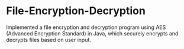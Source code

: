 # File-Encryption-Decryption
Implemented a file encryption and decryption program using AES (Advanced Encryption Standard) in Java, which securely encrypts and decrypts files based on user input.
